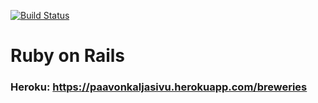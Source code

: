 [![Build Status](https://travis-ci.org/Pate1337/ratebeer.svg?branch=master)](https://travis-ci.org/Pate1337/ratebeer)

# Ruby on Rails

### Heroku: https://paavonkaljasivu.herokuapp.com/breweries
